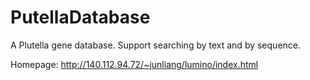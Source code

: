 # PutellaDatabase
A Plutella gene database. Support searching by text and by sequence.

Homepage: http://140.112.94.72/~junliang/lumino/index.html
